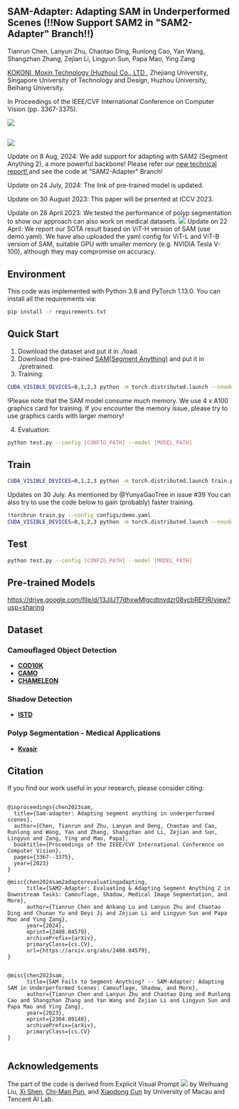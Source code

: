 ## SAM-Adapter: Adapting SAM in Underperformed Scenes (!!Now Support SAM2 in "SAM2-Adapter" Branch!!)

Tianrun Chen, Lanyun Zhu, Chaotao Ding, Runlong Cao, Yan Wang, Shangzhan Zhang, Zejian Li, Lingyun Sun, Papa Mao, Ying Zang

<a href='https://www.kokoni3d.com/'> KOKONI, Moxin Technology (Huzhou) Co., LTD </a>, Zhejiang University, Singapore University of Technology and Design, Huzhou University, Beihang University.

In Proceedings of the IEEE/CVF International Conference on Computer Vision (pp. 3367-3375).

  <a href='https://tianrun-chen.github.io/SAM-Adaptor/'><img src='https://img.shields.io/badge/Project-Page-Green'></a>
## 

<a href='https://arxiv.org/abs/2304.09148'><img src='https://img.shields.io/badge/ArXiv-2304.09148-red' /></a> 

Update on 8 Aug, 2024: We add support for adapting with SAM2 (Segment Anything 2), a more powerful backbone! Please refer our <a href="https://www.researchgate.net/publication/382940773_SAM2-Adapter_Evaluating_Adapting_Segment_Anything_2_in_Downstream_Tasks_Camouflage_Shadow_Medical_Image_Segmentation_and_More">new technical report! </a>and see the code at "SAM2-Adapter" Branch!

Update on 24 July, 2024: The link of pre-trained model is updated.

Update on 30 August 2023: This paper will be prsented at ICCV 2023. 

Update on 28 April 2023: We tested the performance of polyp segmentation to show our approach can also work on medical datasets.
<img src='https://tianrun-chen.github.io/SAM-Adaptor/static/images/polyp.jpg'>
Update on 22 April: We report our SOTA result based on ViT-H version of SAM (use demo.yaml). We have also uploaded the yaml config for ViT-L and ViT-B version of SAM, suitable  GPU with smaller memory (e.g. NVIDIA Tesla V-100), although they may compromise on accuracy.

## Environment
This code was implemented with Python 3.8 and PyTorch 1.13.0. You can install all the requirements via:
```bash
pip install -r requirements.txt
```


## Quick Start
1. Download the dataset and put it in ./load.
2. Download the pre-trained [SAM(Segment Anything)](https://github.com/facebookresearch/segment-anything) and put it in ./pretrained.
3. Training:
```bash
CUDA_VISIBLE_DEVICES=0,1,2,3 python -m torch.distributed.launch --nnodes 1 --nproc_per_node 4 loadddptrain.py --config configs/demo.yaml
```
!Please note that the SAM model consume much memory. We use 4 x A100 graphics card for training. If you encounter the memory issue, please try to use graphics cards with larger memory!


4. Evaluation:
```bash
python test.py --config [CONFIG_PATH] --model [MODEL_PATH]
```

## Train
```bash
CUDA_VISIBLE_DEVICES=0,1,2,3 python -m torch.distributed.launch train.py --nnodes 1 --nproc_per_node 4 --config [CONFIG_PATH]
```
Updates on 30 July. As mentioned by @YunyaGaoTree in issue #39
You can also try to use the code below to gain (probably) faster training.
```bash
!torchrun train.py --config configs/demo.yaml
CUDA_VISIBLE_DEVICES=0,1,2,3 python -m torch.distributed.launch --nnodes 1 --nproc_per_node 4 loadddptrain.py --config configs/demo.yaml
```

## Test
```bash
python test.py --config [CONFIG_PATH] --model [MODEL_PATH]
```

## Pre-trained Models
https://drive.google.com/file/d/13JilJT7dhxwMIgcdtnvdzr08vcbREFlR/view?usp=sharing


## Dataset

### Camouflaged Object Detection
- **[COD10K](https://github.com/DengPingFan/SINet/)**
- **[CAMO](https://drive.google.com/open?id=1h-OqZdwkuPhBvGcVAwmh0f1NGqlH_4B6)**
- **[CHAMELEON](https://www.polsl.pl/rau6/datasets/)**

### Shadow Detection
- **[ISTD](https://github.com/DeepInsight-PCALab/ST-CGAN)**

### Polyp Segmentation - Medical Applications
- **[Kvasir](https://datasets.simula.no/kvasir-seg/)**

## Citation

If you find our work useful in your research, please consider citing:

```

@inproceedings{chen2023sam,
  title={Sam-adapter: Adapting segment anything in underperformed scenes},
  author={Chen, Tianrun and Zhu, Lanyun and Deng, Chaotao and Cao, Runlong and Wang, Yan and Zhang, Shangzhan and Li, Zejian and Sun, Lingyun and Zang, Ying and Mao, Papa},
  booktitle={Proceedings of the IEEE/CVF International Conference on Computer Vision},
  pages={3367--3375},
  year={2023}
}

@misc{chen2024sam2adapterevaluatingadapting,
      title={SAM2-Adapter: Evaluating & Adapting Segment Anything 2 in Downstream Tasks: Camouflage, Shadow, Medical Image Segmentation, and More}, 
      author={Tianrun Chen and Ankang Lu and Lanyun Zhu and Chaotao Ding and Chunan Yu and Deyi Ji and Zejian Li and Lingyun Sun and Papa Mao and Ying Zang},
      year={2024},
      eprint={2408.04579},
      archivePrefix={arXiv},
      primaryClass={cs.CV},
      url={https://arxiv.org/abs/2408.04579}, 
}


@misc{chen2023sam,
      title={SAM Fails to Segment Anything? -- SAM-Adapter: Adapting SAM in Underperformed Scenes: Camouflage, Shadow, and More}, 
      author={Tianrun Chen and Lanyun Zhu and Chaotao Ding and Runlong Cao and Shangzhan Zhang and Yan Wang and Zejian Li and Lingyun Sun and Papa Mao and Ying Zang},
      year={2023},
      eprint={2304.09148},
      archivePrefix={arXiv},
      primaryClass={cs.CV}
}


```

## Acknowledgements
The part of the code is derived from Explicit Visual Prompt   <a href='https://nifangbaage.github.io/Explicit-Visual-Prompt/'><img src='https://img.shields.io/badge/Project-Page-Green'></a> by 
Weihuang Liu, [Xi Shen](https://xishen0220.github.io/), [Chi-Man Pun](https://www.cis.um.edu.mo/~cmpun/), and [Xiaodong Cun](https://vinthony.github.io/) by University of Macau and Tencent AI Lab.

